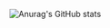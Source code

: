 
![Anurag's GitHub stats](https://github-readme-stats.vercel.app/api?username=anuraghazra&show_icons=true&theme=tokyonight)
